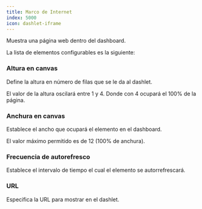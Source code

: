 ```yaml
---
title: Marco de Internet
index: 5000
icon: dashlet-iframe
---
```


Muestra una página web dentro del dashboard.

La lista de elementos configurables es la siguiente:

### Altura en canvas

Define la altura en número de filas que se le da al dashlet.

El valor de la altura oscilará entre 1 y 4. Donde con 4 ocupará el 100% de la página.

### Anchura en canvas

Establece el ancho que ocupará el elemento en el dashboard.

El valor máximo permitido es de 12 (100% de anchura).

### Frecuencia de autorefresco

Establece el intervalo de tiempo el cual el elemento se autorrefrescará.

### URL

Especifica la URL para mostrar en el dashlet.
